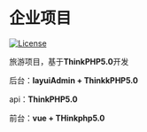 企业项目
===============

[![License](https://poser.pugx.org/topthink/think/license)](https://packagist.org/packages/topthink/think)

旅游项目，基于**ThinkPHP5.0**开发

后台：**layuiAdmin + ThinkkPHP5.0**

api：**ThinkPHP5.0**

前台：**vue + THinkphp5.0**